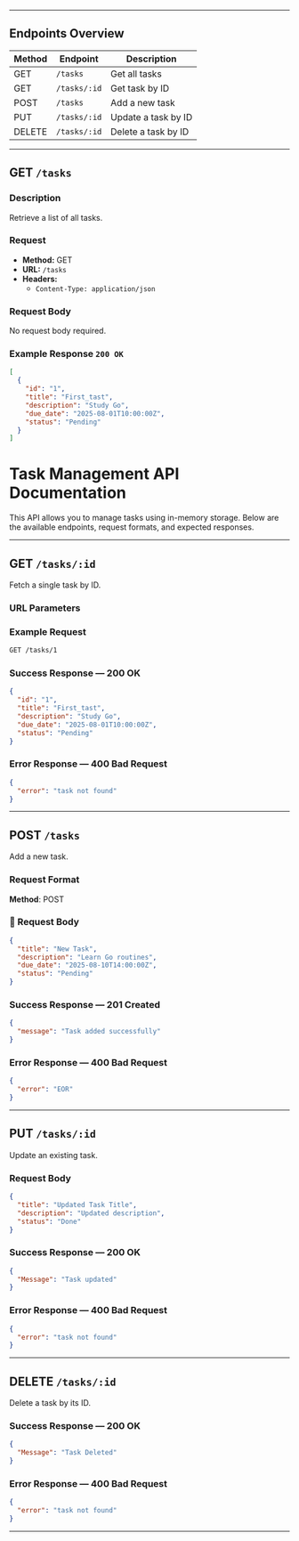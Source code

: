 
---

## Endpoints Overview

| Method | Endpoint       | Description                |
|--------|----------------|----------------------------|
| GET    | `/tasks`       | Get all tasks              |
| GET    | `/tasks/:id`   | Get task by ID             |
| POST   | `/tasks`       | Add a new task             |
| PUT    | `/tasks/:id`   | Update a task by ID        |
| DELETE | `/tasks/:id`   | Delete a task by ID        |

---

## GET `/tasks`

### Description
Retrieve a list of all tasks.

### Request

- **Method:** GET
- **URL:** `/tasks`
- **Headers:**
  - `Content-Type: application/json`

### Request Body
 No request body required.

### Example Response `200 OK`

```json
[
  {
    "id": "1",
    "title": "First_tast",
    "description": "Study Go",
    "due_date": "2025-08-01T10:00:00Z",
    "status": "Pending"
  }
]
```

# Task Management API Documentation

This API allows you to manage tasks using in-memory storage. Below are the available endpoints, request formats, and expected responses.

---

## GET `/tasks/:id`

Fetch a single task by ID.

### URL Parameters

### Example Request

```bash
GET /tasks/1
```

### Success Response — 200 OK

```json
{
  "id": "1",
  "title": "First_tast",
  "description": "Study Go",
  "due_date": "2025-08-01T10:00:00Z",
  "status": "Pending"
}
```

### Error Response — 400 Bad Request

```json
{
  "error": "task not found"
}
```

---

## POST `/tasks`

Add a new task.

### Request Format

**Method**: POST  

### 🔸 Request Body

```json
{
  "title": "New Task",
  "description": "Learn Go routines",
  "due_date": "2025-08-10T14:00:00Z",
  "status": "Pending"
}
```

### Success Response — 201 Created

```json
{
  "message": "Task added successfully"
}
```

### Error Response — 400 Bad Request

```json
{
  "error": "EOR"
}
```

---

## PUT `/tasks/:id`

Update an existing task.

### Request Body

```json
{
  "title": "Updated Task Title",
  "description": "Updated description",
  "status": "Done"
}
```

### Success Response — 200 OK

```json
{
  "Message": "Task updated"
}
```

### Error Response — 400 Bad Request

```json
{
  "error": "task not found"
}
```

---

## DELETE `/tasks/:id`

Delete a task by its ID.

### Success Response — 200 OK

```json
{
  "Message": "Task Deleted"
}
```

### Error Response — 400 Bad Request

```json
{
  "error": "task not found"
}
```

---
